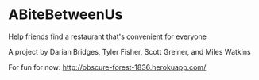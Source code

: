 ABiteBetweenUs
==============

Help friends find a restaurant that's convenient for everyone

A project by Darian Bridges, Tyler Fisher, Scott Greiner, and Miles Watkins

For fun for now: http://obscure-forest-1836.herokuapp.com/
